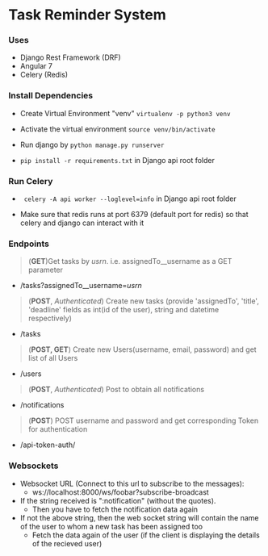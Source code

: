 # Task Reminder System


### Uses

- Django Rest Framework (DRF)
- Angular 7
- Celery (Redis)


### Install Dependencies 
- Create Virtual Environment "venv" `virtualenv -p python3 venv`

- Activate the virtual environment `source venv/bin/activate`

- Run django by `python manage.py runserver`

- `pip install -r requirements.txt` in Django api  root folder 


### Run Celery

- ` celery -A api worker --loglevel=info` in Django api root folder

- Make sure that redis runs at port 6379 (default port for redis) so that celery and django can interact with it



### Endpoints


> (**GET**)Get tasks by *usrn*. i.e.  assignedTo__username as a GET parameter
- /tasks?assignedTo__username=*usrn*
> (**POST**,  *Authenticated*) Create new tasks (provide 'assignedTo', 'title', 'deadline' fields as int(id of the user), string and datetime respectively)
- /tasks
>(**POST, GET**) Create new Users(username, email, password) and get list of all Users
- /users
>(**POST**, *Authenticated*) Post to obtain all notifications
- /notifications
> (**POST**) POST username and password and get corresponding Token for authentication
- /api-token-auth/


### Websockets

- Websocket URL (Connect to this url to subscribe to the messages): 
    - ws://localhost:8000/ws/foobar?subscribe-broadcast
- If the string received is ":notification" (without the quotes).
    - Then you have to fetch the notification data again
- If not the above string, then the web socket string will contain the name of the user to whom a new task has been assigned too
    - Fetch the data again of the user (if the client is displaying the details of the recieved user)
